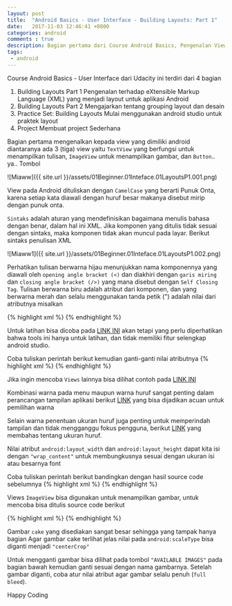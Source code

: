 ```yaml
---
layout: post
title:  "Android Basics - User Interface - Building Layouts: Part 1"
date:   2017-11-03 12:46:41 +0800
categories: android
comments : true
description: Bagian pertama dari Course Android Basics, Pengenalan Views, XML, attribute, dan modifikasinya
tags: 
 - android
---
```


Course Android Basics - User Interface dari Udacity ini terdiri dari 4 bagian
1. Building Layouts Part 1
   Pengenalan terhadap eXtensible Markup Language (XML) yang menjadi layout untuk aplikasi Android
2. Building Layouts Part 2
    Mengajarkan tentang grouping layout dan desain
3. Practice Set: Building Layouts
    Mulai menggunakan android studio untuk praktek layout
4. Project
    Membuat project Sederhana

Bagian pertama mengenalkan kepada view yang dimiliki android diantaranya ada 3 (tiga) view yaitu `TextView` yang berfungsi untuk menampilkan tulisan, `ImageView` untuk menampilkan gambar, dan `Button`.. ya.. Tombol

![Miaww]({{ site.url }}/assets/01Beginner.01Inteface.01LayoutsP1.001.png)

View pada Android dituliskan dengan `CamelCase` yang berarti Punuk Onta, karena setiap kata diawali dengan huruf besar makanya disebut mirip dengan punuk onta.       

`Sintaks` adalah aturan yang mendefinisikan bagaimana menulis bahasa dengan benar, dalam hal ini XML. Jika komponen yang ditulis tidak sesuai dengan sintaks, maka komponen tidak akan muncul pada layar. Berikut sintaks penulisan XML

![Miaww1]({{ site.url }}/assets/01Beginner.01Inteface.01LayoutsP1.002.png)

Perhatikan tulisan berwarna hijau menunjukkan nama komponennya yang diawali oleh `opening angle bracket (<)` dan diakhiri dengan `garis miring` dan `closing angle bracket (/>)` yang mana disebut dengan `Self Closing Tag`. Tulisan berwarna biru adalah atribut dari komponen, dan yang berwarna merah dan selalu menggunakan tanda petik (") adalah nilai dari atributnya misalkan 

{% highlight xml %}
<TextView
    android:text="Ini Nilai Atribut"
/>
{% endhighlight %}

Untuk latihan bisa dicoba pada [LINK INI](http://labs.udacity.com/android-visualizer/#/android/text-view) akan tetapi yang perlu diperhatikan bahwa tools ini hanya untuk latihan, dan tidak memiliki fitur selengkap android studio. 

Coba tuliskan perintah berikut kemudian ganti-ganti nilai atributnya
{% highlight xml %}
<TextView
    android:text="Happy Birthday!"
    android:background="#9C27B0"
    android:textColor="#FFFFFF"
    android:textSize="24sp"
    android:layout_width="150dp"
    android:layout_height="75dp" />
{% endhighlight %}

Jika ingin mencoba `Views` lainnya bisa dilihat contoh pada [LINK INI](https://drive.google.com/file/d/0B5XIkMkayHgRMVljUVIyZzNmQUU/view) 

Kombinasi warna pada menu maupun warna huruf sangat penting dalam perancangan tampilan aplikasi berikut [LINK](https://material.io/guidelines/style/color.html#) yang bisa dijadikan acuan untuk pemilihan warna 

Selain warna penentuan ukuran huruf juga penting untuk memperindah tampilan dan tidak mengganggu fokus pengguna, berikut 
[LINK](https://material.io/guidelines/style/typography.html#) yang membahas tentang ukuran huruf.


Nilai atribut `android:layout_width` dan `android:layout_height` dapat kita isi dengan `"wrap_content"` untuk membungkusnya sesuai dengan ukuran isi atau besarnya font

Coba tuliskan perintah berikut bandingkan dengan hasil source code sebelumnya
{% highlight xml %}
<TextView
    android:text="Happy Birthday!"
    android:background="#9C27B0"
    android:textColor="#FFFFFF"
    android:textSize="24sp"
    android:layout_width="wrap_content"
    android:layout_height="wrap_content" />
{% endhighlight %}

Views `ImageView` bisa digunakan untuk menampilkan gambar, untuk mencoba bisa ditulis source code berikut

{% highlight xml %}
<ImageView
    android:src="@drawable/cake"
    android:layout_width="wrap_content"
    android:layout_height="wrap_content"
    android:scaleType="center"/>
{% endhighlight %}

Gambar `cake` yang disediakan sangat besar sehingga yang tampak hanya bagian Agar gambar cake terlihat jelas nilai pada `android:scaleType` bisa diganti menjadi `"centerCrop"`

Untuk mengganti gambar bisa dilihat pada tombol `"AVAILABLE IMAGES"` pada bagian bawah kemudian ganti sesuai dengan nama gambarnya. Setelah gambar diganti, coba atur nilai atribut agar gambar selalu penuh (`full bleed`).

Happy Coding
